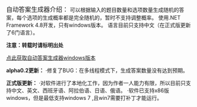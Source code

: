 <big>自动答案生成器介绍：</big>
  可以根据输入的题目数量和选项数量生成随机的答案，每个选项的生成概率都是完全随机的，暂时不支持调整概率。
  使用.NET Framework 4.8开发，只有windows版本。
  语言目前只支持中文（在正式版更新了6门语言）。

**注意：转载时请标明出处**

[点此获取自动答案生成器windows版本](https://github.com/sally4952/Automatic-Answer-Generator/releases)

**alpha0.2更新：**
  ·修复了BUG：在多线程模式下，生成答案数量没有达到预期。

**正式版更新：**
  ·对软件进行了本地化工作，因为作者一人能力有限，所以目前只支持中文、英文、西班牙语、阿拉伯语、日语、俄语。
  ·软件已支持x86版windows，但是最低支持windows 7 ,且win7需要打补丁才能运行。
